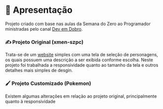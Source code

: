 # 📖 Apresentação

Projeto criado com base nas aulas da Semana do Zero ao Programador ministradas pelo canal [Dev em Dobro](https://www.youtube.com/@DevemDobro).

### ✍️ Projeto Original (xmen-szpc)

Trata-se de um [website](https://anthonypablo.github.io/xmen-szpc/) simples com uma tela de seleção de personagens, os quais possuem uma descrição a ser exibida conforme escolha. 
Neste projeto foi trabalhada a responsividade quanto ao tamanho da tela e outros detalhes mais simples de desgin.

### 🖌️ Projeto Customizado (Pokemon)

Existem algumas alterações em relação ao projeto original, principalmente quanto à responsividade